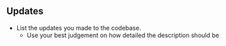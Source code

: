 ## Updates

* List the updates you made to the codebase.
  * Use your best judgement on how detailed the description should be

